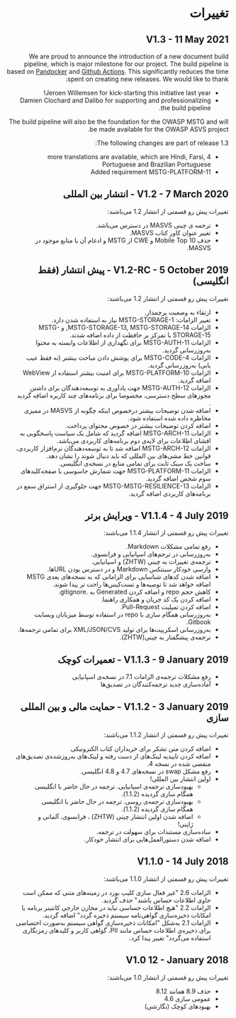 <div dir="rtl" markdown="1">

# تغییرات

## V1.3 - 11 May 2021

We are proud to announce the introduction of a new document build pipeline, which is major milestone for our project. The build pipeline is based on [Pandocker](https://github.com/dalibo/pandocker) and [Github Actions](https://github.com/OWASP/owasp-masvs/tree/master/.github/workflows). This significantly reduces the time spent on creating new releases. We would like to thank:

- Jeroen Willemsen for kick-starting this initiative last year!
- Damien Clochard and Dalibo for supporting and professionalizing the build pipeline.

The build pipeline will also be the foundation for the OWASP MSTG and will be made available for the OWASP ASVS project.

The following changes are part of release 1.3:

- 4 more translations are available, which are Hindi, Farsi, Portuguese and Brazilian Portuguese
- Added requirement MSTG-PLATFORM-11

## V1.2 - 7 March 2020 - انتشار بین المللی

تغییرات پیش رو قسمتی از انتشار 1.2 می‌باشند:

- ترجمه ی چینی MASVS در دسترس می‌باشد.
- تغییر عنوان کاور کتاب MASVS.
- حذف Mobile Top 10 و CWE از MSTG و ادغام آن با منابع موجود در MASVS.

## V1.2-RC - 5 October 2019 - پیش انتشار (فقط انگلیسی)

تغییرات  پیش رو قسمتی از انتشار 1.2 می‌باشند:

- ارتقاء به وضعیت پرچمدار.
- تغییر الزامات: MSTG-STORAGE-1 نیاز به استفاده شدن دارد.
- الزامات MSTG-STORAGE-13, MSTG-STORAGE-14, و MSTG-STORAGE-15 با تمرکز بر حافظت از داده اضافه شدند.
- الزامات MSTG-AUTH-11 برای نگهداری از اطلاعات وابسته به محتوا به‌روز‌رسانی گردید.
- الزامات MSTG-CODE-4 برای پوشش دادن مباحث بیشتر (نه فقط عیب یابی) به‌روز‌رسانی گردید.
- الزامات MSTG-PLATFORM-10 برای امنیت بیشتر استفاده از WebView اضافه گردید.
- الزامات MSTG-AUTH-12 جهت یادآوری به توسعه‌دهندگان برای داشتن مجوز‌های سطح دسترسی، مخصوصا برای برنامه‌های چند کاربره اضافه گردید .
- اضافه شدن توضیحات بیشتر درخصوص اینکه چگونه از MASVS در ممیزی مخاطره داده شده استفاده شود.
- اضافه کردن توضیحات بیشتر در خصوص محتوای پرداخت.
- الزامات MSTG-ARCH-11 اضافه گردید که شامل یک سیاست پاسخگویی به افشای اطلاعات برای لایه‌ی دوم برنامه‌های کاربردی می‌باشد.
- الزامات MSTG-ARCH-12 اضافه شد تا به توسعه‌دهندگان نرم‌افزار کاربردی، قوانین خط مشی‌های بین المللی که باید دنبال شوند را نشان دهد.
- ساخت یک سبک ثابت برای تمامی منابع در نسخه‌ی انگلیسی.
- الزامات MSTG-PLATFORM-11 جهت شمارش جاسوسی با صفحه‌کلیدهای سوم شخص اضافه گردید.
- الزامات MSTG-MSTG-RESILIENCE-13 جهت جلوگیری از استراق سمع در برنامه‌های کاربردی اضافه گردید.

## V1.1.4 - 4 July 2019 - ویرایش برتر

تغییرات  پیش رو قسمتی از انتشار 1.1.4 می‌باشند:

- رفع تمامی مشکلات Markdown.
- به‌روز‌رسانی در ترجم‌های اسپانیایی و فرانسوی.
- ترجمه‌ی تغییرات به چینی (ZHTW) و اسپانیایی.
- وارسی خودکار سینتکس Markdown و در دسترس بودن URL‌ها.
- اضافه شدن کدهای شناسایی برای الزاماتی که به نسخه‌های بعدی MSTG اضافه خواهد شد تا توصیه‌ها و تست‌کیس‌ها راحت تر پیدا شوند.
- کاهش حجم repo و اضافه کردن Generated به .gitignore.
- اضافه کردن یک کد جریان و همکاری راهنما.
- اضافه کردن تمپلیت Pull-Request.
- به‌روز‌رسانی همگام سازی با repo در استفاده توسط میزبانان وبسایت Gitbook.
- به‌روز‌رسانی اسکریپت‌ها برای تولید XML/JSON/CVS برای تمامی ترجمه‌ها.
- ترجمه‌ی پیشگفتار به چینی(ZHTW).

## V1.1.3 - 9 January 2019 - تعمیرات کوچک

- رفع مشکلات ترجمه‌ی الزامات 7.1 در نسخه‌ی اسپانیایی
- آماده‌سازی جدید ترجمه‌کنندگان در تصدیق‌ها

## V1.1.2 - 3 January 2019 - حمایت مالی و بین المللی سازی

تغییرات  پیش رو قسمتی از انتشار 1.1.2 می‌باشند:

- اضافه کردن متن تشکر برای خریداران کتاب الکترونیکی
- اضافه کردن تاییدیه لینک‌های از دست رفته و لینک‌های به‌روز‌شده‌ی تصدیق‌های منقضی شده در نسخه 4.
- رفع مشکل swap در نسخه‌های 4.7 و 4.8 انگلیسی.
- اولین انتشار بین المللی!
  - بهبودسازی ترجمه‌ی اسپانیایی. ترجمه در حال حاضر با انگلیسی همگام سازی گردیده (1.1.2).
  - بهبودسازی ترجمه‌ی روسی. ترجمه در حال حاضر با انگلیسی همگام سازی گردیده (1.1.2).
  - اضافه شدن اولین انتشار چینی (ZHTW) ، فرانسوی، آلمانی و ژاپنی!
- ساده‌سازی مستندات برای سهولت در ترجمه.
- اضافه شدن دستورالعمل‌هایی برای انتشار خودکار.

## V1.1.0 - 14 July 2018

تغییرات  پیش رو قسمتی از انتشار 1.1.0 می‌باشند:

- الزامات 2.6 "غیر فعال سازی کلیپ بورد در زمینه‌های متنی که ممکن است حاوی اطلاعات حساس باشند" حذف گردید.
- الزامات 2.2 "هیچ اطلاعات حساسی نباید در مخازن خارجی کانتینر برنامه یا امکانات ذخیره‌سازی گواهی‌نامه سیستم ذخیره گردد" اضافه گردید.
- الزامات 2.1 به‌شکل "امکانات ذخیره‌سازی گواهی سیستم به‌صورت اختصاصی برای ذخیره‌ی اطلاعات حساس مانند PII، گواهی کاربر و کلیدهای رمزنگاری استفاده می‌گردد"  تغییر پیدا کرد.

## V1.0 12 - January 2018

تغییرات  پیش رو قسمتی از انتشار 1.0 می‌باشند:

- حذف 8.9 همانند 8.12
- عمومی سازی 4.6
- بهبودهای کوچک (نگارشی)
